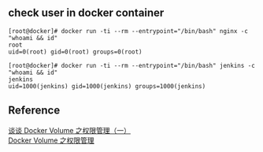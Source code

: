 ## check user in docker container
```
[root@docker]# docker run -ti --rm --entrypoint="/bin/bash" nginx -c "whoami && id"
root
uid=0(root) gid=0(root) groups=0(root)

[root@docker]# docker run -ti --rm --entrypoint="/bin/bash" jenkins -c "whoami && id"
jenkins
uid=1000(jenkins) gid=1000(jenkins) groups=1000(jenkins)
```


## Reference
[谈谈 Docker Volume 之权限管理（一）](https://yq.aliyun.com/articles/53990)  
[Docker Volume 之权限管理](https://www.cnblogs.com/jackluo/p/5783116.html)
